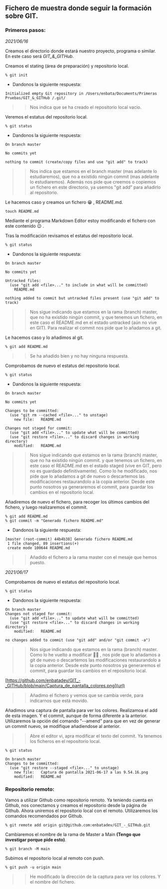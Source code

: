 ## **Fichero de muestra donde seguir la formación sobre GIT.**

### Primeros pasos:

_2021/06/16_ 
 
Creamos el directorio donde estará nuestro proyecto, programa o similar. En este caso será *GIT_&_GITHub*.

Creamos el stating (área de preparación) y repositorio local. 
```
% git init
```	

- Dandonos la siguiente respuesta: 
```
Initialized empty Git repository in /Users/enbata/Documents/Primeras Pruebas/GIT_&_GITHub /.git/
```
> > Nos indica que se ha creado el repositorio local vacio.
> >
Veremos el estatus del repositorio local.
```
% git status
```
- Dandonos la siguiente respuesta: 
```
On branch master

No commits yet

nothing to commit (create/copy files and use "git add" to track)
```
> > Nos indica que estamos en el branch master (mas adelante lo estudiaremos), que no a existido ningún commit (mas adelante lo estudiaremos). Además nos pide que creemos o copiemos un fichero en este directorio, ya usemos "git add" para añadirlo al repositorio.
> >
Le hacemos caso y creamos un fichero :grin: , README.md.
```
touch README.md
```
Mediante el programa Markdown Editor estoy modificando el fichero con este contenido :wink: .

Tras la modificación revisamos el estatus del repositorio local.
```
% git status
```
- Dandonos la siguiente respuesta: 
```
On branch master

No commits yet

Untracked files:
  (use "git add <file>..." to include in what will be committed)
	README.md

nothing added to commit but untracked files present (use "git add" to track)
```
> > Nos sigue indicando que estamos en la rama (branch) master, que no ha existido ningún commit, y que tenemos un fichero, en este caso el README.md en el estado untracked (aún no vive en GIT). Para realizar el commit nos pide que lo añadamos a git.
> >
Le hacemos caso y lo añadimos al git.
```
% git add README.md
```
> > Se ha añadido bien y no hay ninguna respuesta.
> >
Comprobamos de nuevo el estatus del repositorio local.
```
% git status
```
- Dandonos la siguiente respuesta: 
```
On branch master

No commits yet

Changes to be committed:
  (use "git rm --cached <file>..." to unstage)
	new file:   README.md

Changes not staged for commit:
  (use "git add <file>..." to update what will be committed)
  (use "git restore <file>..." to discard changes in working directory)
	modified:   README.md
```
> > Nos sigue indicando que estamos en la rama (branch) master, que no ha existido ningún commit. y que tenemos un fichero, en este caso el README.md en el estado staged (vive en GIT, pero no es guardado definitivamente). Como lo he modificado, nos pide que lo añadamos a git de nuevo o descartemos las modificaciones restaurandolo a la copia anterior. Desde este punto nosotros ya generaremos el commit, para guardar los cambios en el repositorio local.
> >
Añadiremos de nuevo el fichero, para recoger los últimos cambios del fichero, y luego realizaremos el commit.
```
% git add README.md
% git commit -m "Generado fichero README.md"
```
- Dandonos la siguiente respuesta: 
```
[master (root-commit) 44b4b38] Generado fichero README.md
 1 file changed, 89 insertions(+)
 create mode 100644 README.md
```
> > Añadido el fichero a la rama master con el mesaje que hemos puesto.
> >

_2021/06/17_

Comprobamos de nuevo el estatus del repositorio local.
```
% git status
```
- Dandonos la siguiente respuesta: 
```
On branch master
Changes not staged for commit:
  (use "git add <file>..." to update what will be committed)
  (use "git restore <file>..." to discard changes in working directory)
	modified:   README.md

no changes added to commit (use "git add" and/or "git commit -a")
```
> > Nos sigue indicando que estamos en la rama (branch) master. Como lo he vuelto a modificar :man_facepalming: , nos pide que lo añadamos a git de nuevo o descartemos las modificaciones restaurandolo a la copia anterior. Desde este punto nosotros ya generaremos el commit, para guardar los cambios en el repositorio local.
> >
[https://github.com/enbatadev/GIT_-_GITHub/blob/main/Captura_de_pantalla_colores.png](url)
> > Añadimo el fichero y vemos que se cambia verde, para indicarnos que está movido.
> >
Añadimos una captura de pantalla para ver los colores. Realizamoa el add de esta imagen. Y el commit, aunque de forma diferente a la anterior. Utilizaremos la opción del comando "--amend" para que en vez de generar un commit nuevo, se modifique añadiendose al anterior.
> > Abre el editor vi, apra modificar el texto del commit.
Ya tenemos los ficheros en el repositorio local.
```
% git status

On branch master
Changes to be committed:
  (use "git restore --staged <file>..." to unstage)
	new file:   Captura de pantalla 2021-06-17 a las 9.54.16.png
	modified:   README.md
```

### Repositorio remoto:

Vamos a utilizar Github como repositorio remoto. Ya teniendo cuenta en Github, nos conectamos y creamos el repositorio desde la página de Github. Ahora uniremos el repositorio local con el remoto. Utilizaremos los comandos recomendados por Github.
```
% git remote add origin git@github.com:enbatadev/GIT_-_GITHub.git
```
Cambiaremos el nombre de la rama de Master a Main **(Tengo que investigar porque pide esto)**.
```
% git branch -M main
```
Subimos el repositorio local al remoto con push.
```
% git push -u origin main
```
 
> > He modificado la dirección de la captura para ver los colores. Y el nombre del fichero.



























